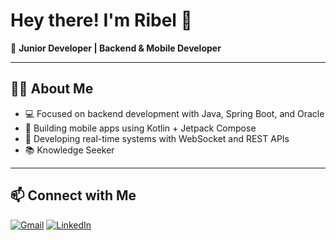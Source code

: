# Hey there! I'm Ribel 👋

🚀 **Junior Developer | Backend & Mobile Developer**  

---

## 👨‍💻 About Me

- 💻 Focused on backend development with Java, Spring Boot, and Oracle 
- 📱 Building mobile apps using Kotlin + Jetpack Compose  
- 🔁 Developing real-time systems with WebSocket and REST APIs  
- 📚 Knowledge Seeker

---

## 📫 Connect with Me

[![Gmail](https://img.shields.io/badge/Gmail-D14836?style=flat&logo=gmail&logoColor=white)](mailto:ribel_28@hotmail.com)  [![LinkedIn](https://img.shields.io/badge/LinkedIn-0077B5?style=flat&logo=linkedin&logoColor=white)](https://www.linkedin.com/in/ribel-kafrouni/)
